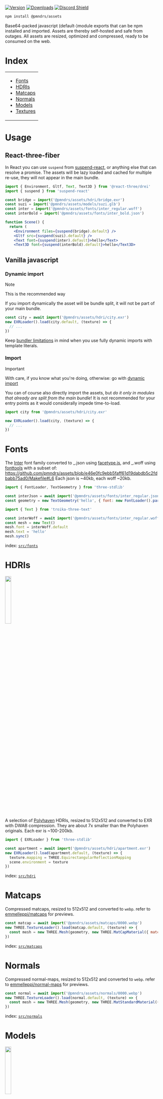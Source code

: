 [![Version](https://img.shields.io/npm/v/@pmndrs/assets?style=flat&colorA=000000&colorB=000000)](https://www.npmjs.com/package/@pmndrs/assets)
[![Downloads](https://img.shields.io/npm/dt/@pmndrs/assets.svg?style=flat&colorA=000000&colorB=000000)](https://www.npmjs.com/package/@pmndrs/assets)
[![Discord Shield](https://img.shields.io/discord/740090768164651008?style=flat&colorA=000000&colorB=000000&label=discord&logo=discord&logoColor=ffffff)](https://discord.com/channels/740090768164651008/741751532592038022)

```sh
npm install @pmndrs/assets
```

Base64-packed javascript (default-)module exports that can be npm installed and imported. Assets are thereby self-hosted and safe from outages. All assets are resized, optimized and compressed, ready to be consumed on the web.

# Index

<table>
  <tr>
    <td valign="top">
      <ul>
        <li><a href="#fonts">Fonts</a></li>
        <li><a href="#hdris">HDRIs</a></li>
        <li><a href="#matcaps">Matcaps</a></li>
        <li><a href="#normals">Normals</a></li>
        <li><a href="#models">Models</a></li>
        <li><a href="#textures">Textures</a></li>
      </ul>
    </td>
  </tr>
</table>

# Usage

## React-three-fiber

In React you can use `suspend` from [suspend-react](https://github.com/pmndrs/suspend-react), or anything else that can resolve a promise. The assets will be lazy loaded and cached for multiple re-use, they will not appear in the main bundle.

```jsx
import { Environment, Gltf, Text, Text3D } from '@react-three/drei'
import { suspend } from 'suspend-react'

const bridge = import('@pmndrs/assets/hdri/bridge.exr')
const suzi = import('@pmndrs/assets/models/suzi.glb')
const inter = import('@pmndrs/assets/fonts/inter_regular.woff')
const interBold = import('@pmndrs/assets/fonts/inter_bold.json')

function Scene() {
  return (
    <Environment files={suspend(bridge).default} />
    <Gltf src={suspend(suzi).default} />
    <Text font={suspend(inter).default}>hello</Text>
    <Text3D font={suspend(interBold).default}>hello</Text3D>
```

## Vanilla javascript

### Dynamic import

> [!NOTE]
>
> This is the recommended way

If you import dynamically the asset will be bundle split, it will not be part of your main bundle.

```jsx
const city = await import('@pmndrs/assets/hdri/city.exr')
new EXRLoader().load(city.default, (texture) => {
  // ...
})
```

Keep [bundler limitations](https://github.com/rollup/plugins/tree/master/packages/dynamic-import-vars#limitations) in mind when you use fully dynamic imports with template literals.

### Import

> [!IMPORTANT]
>
> With care, if you know what you're doing, otherwise: go with [dynamic import](#dynamic-import)

You can of course also directly import the assets, but _do it only in modules that already are split from the main bundle_! It is not recommended for your entry points as it would considerally impede time-to-load.

```jsx
import city from '@pmndrs/assets/hdri/city.exr'

new EXRLoader().load(city, (texture) => {
  // ...
})
```

# Fonts

The [Inter](https://rsms.me/inter/) font family converted to _.json using [facetype.js](https://gero3.github.io/facetype.js), and _.woff using [fonttools](https://github.com/fonttools/fonttools) with a subset of:
https://github.com/pmndrs/assets/blob/e46e0fc9ebb5faff61d19dabdb5c2fdbabb75ad0/Makefile#L6
Each json is ~40kb, each woff ~20kb.

```js
import { FontLoader, TextGeometry } from 'three-stdlib'

const interJson = await import('@pmndrs/assets/fonts/inter_regular.json')
const geometry = new TextGeometry('hello', { font: new FontLoader().parse(interJson.default) })
```

```js
import { Text } from 'troika-three-text'

const interWoff = await import('@pmndrs/assets/fonts/inter_regular.woff')
const mesh = new Text()
mesh.font = interWoff.default
mesh.text = 'hello'
mesh.sync()
```

index: [`src/fonts`](src/fonts)

# HDRIs

<p>
  <a href="https://codesandbox.io/s/eeznq6">
    <img width="20%" alt="" src="https://github-production-user-asset-6210df.s3.amazonaws.com/76580/244015488-fa7994c5-d696-487d-90ad-8d06846874a3.png">
  </a>
</p>

A selection of [Polyhaven](https://polyhaven.com/hdris) HDRIs, resized to 512x512 and converted to EXR with DWAB compression. They are about 7x smaller than the Polyhaven originals. Each exr is ~100-200kb.

```js
import { EXRLoader } from 'three-stdlib'

const apartment = await import('@pmndrs/assets/hdri/apartment.exr')
new EXRLoader().load(apartment.default, (texture) => {
  texture.mapping = THREE.EquirectangularReflectionMapping
  scene.environment = texture
})
```

index: [`src/hdri`](src/hdri)

# Matcaps

Compressed matcaps, resized to 512x512 and converted to `webp`. refer to [emmelleppi/matcaps](https://github.com/emmelleppi/matcaps) for previews.

```js
const matcap = await import('@pmndrs/assets/matcaps/0000.webp')
new THREE.TextureLoader().load(matcap.default, (texture) => {
  const mesh = new THREE.Mesh(geometry, new THREE.MatCapMaterial({ matcap: texture }))
})
```

index: [`src/matcaps`](src/matcaps)

# Normals

Compressed normal-maps, resized to 512x512 and converted to `webp`. refer to [emmelleppi/normal-maps](https://github.com/emmelleppi/normal-maps) for previews.

```js
const normal = await import('@pmndrs/assets/normals/0000.webp')
new THREE.TextureLoader().load(normal.default, (texture) => {
  const mesh = new THREE.Mesh(geometry, new THREE.MatStandardMaterial({ normalMap: texture }))
})
```

index: [`src/normals`](src/normals)

# Models

<p>
  <a href="https://codesandbox.io/s/hlvk2w">
    <img width="20%" alt="" src="https://github-production-user-asset-6210df.s3.amazonaws.com/76580/245103885-532f7904-10bb-4e47-957c-eda3cc70ee7b.png">
  </a>
</p>

A selection of models optimized with [`gltf-transform optimize`](https://gltf-transform.donmccurdy.com/cli) and converted to `glb`.

```js
import { GLTFLoader } from 'three-stdlib'

const suzi = await import('@pmndrs/assets/models/suzi.glb')
new GLTFLoader().load(suzi.default, (gltf) => {
  scene.add(gltf.scene)
})
```

index: [`src/models`](src/models)

# Textures

Compressed textures, resized to 512x512 and converted to `webp`.

```js
const cloud = await import('@pmndrs/assets/textures/cloud.webp')
new THREE.TextureLoader().load(cloud.default, (map) => {
  const m = new THREE.MeshStandardMaterial({ map })
})
```

index: [`src/textures`](src/textures)

# Build

Pre-requisites:

- Make
- Nodejs
- ImageMagick 7+
- jq
- fonttools
- openssl

```sh
$ make
```
